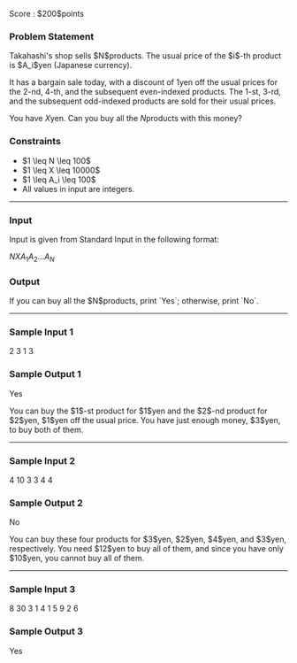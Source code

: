 
<div>

<span>

<span>

<p>
Score : $200$points
</p>

<div>

<section>

### **Problem Statement**

<p>
Takahashi's shop sells $N$products. The usual price of the $i$-th product is $A_i$yen (Japanese currency).

It has a bargain sale today, with a discount of $1$yen off the usual prices for the $2$-nd, $4$-th, and the subsequent even-indexed products. The $1$-st, $3$-rd, and the subsequent odd-indexed products are sold for their usual prices.

You have $X$yen. Can you buy all the $N$products with this money?
</p>

</section>

</div>

<div>

<section>

### **Constraints**

<ul>

<li>
$1 \leq N \leq 100$
</li>

<li>
$1 \leq X \leq 10000$
</li>

<li>
$1 \leq A_i \leq 100$
</li>

<li>
All values in input are integers.
</li>

</ul>

</section>

</div>

---

<div>

<div>

<section>

### **Input**

<p>
Input is given from Standard Input in the following format:
</p>

<div>

$N$$X$$A_1$$A_2$$\ldots$$A_N$
</div>

</section>

</div>

<div>

<section>

### **Output**

<p>
If you can buy all the $N$products, print `Yes`; otherwise, print `No`.
</p>

</section>

</div>

</div>

---

<div>

<section>

### **Sample Input 1**

<div>

2 3
1 3

</div>

</section>

</div>

<div>

<section>

### **Sample Output 1**

<div>

Yes

</div>

<p>
You can buy the $1$-st product for $1$yen and the $2$-nd product for $2$yen, $1$yen off the usual price. You have just enough money, $3$yen, to buy both of them.
</p>

</section>

</div>

---

<div>

<section>

### **Sample Input 2**

<div>

4 10
3 3 4 4

</div>

</section>

</div>

<div>

<section>

### **Sample Output 2**

<div>

No

</div>

<p>
You can buy these four products for $3$yen, $2$yen, $4$yen, and $3$yen, respectively. You need $12$yen to buy all of them, and since you have only $10$yen, you cannot buy all of them.
</p>

</section>

</div>

---

<div>

<section>

### **Sample Input 3**

<div>

8 30
3 1 4 1 5 9 2 6

</div>

</section>

</div>

<div>

<section>

### **Sample Output 3**

<div>

Yes

</div>

</section>

</div>

</span>

</span>

</div>
